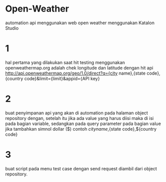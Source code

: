 # Open-Weather
 automation api menggunakan web open weather menggunakan Katalon Studio

# 1
 hal pertama yang dilakukan saat hit testing menggunakan openweathermap.org adalah chek longitude dan latitude dengan hit api 
 http://api.openweathermap.org/geo/1.0/direct?q={city name},{state code},{country code}&limit={limit}&appid={API key}

 # 2
 buat penyimpanan api yang akan di automation pada halaman object repository dengan, setelah itu jika ada value yang harus diisi maka di isi pada bagian variable, sedangkan pada query parameter pada bagian value jika tambahkan simnol dollar ($) contoh ${city name},${state code},${country code}

 # 3
 buat script pada menu test case dengan send request diambil dari object repository.
 

 

